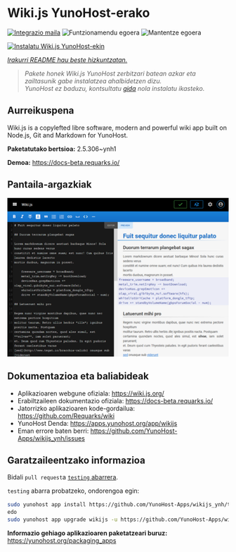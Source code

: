 <!--
Ohart ongi: README hau automatikoki sortu da <https://github.com/YunoHost/apps/tree/master/tools/readme_generator>ri esker
EZ editatu eskuz.
-->

# Wiki.js YunoHost-erako

[![Integrazio maila](https://apps.yunohost.org/badge/integration/wikijs)](https://ci-apps.yunohost.org/ci/apps/wikijs/)
![Funtzionamendu egoera](https://apps.yunohost.org/badge/state/wikijs)
![Mantentze egoera](https://apps.yunohost.org/badge/maintained/wikijs)

[![Instalatu Wiki.js YunoHost-ekin](https://install-app.yunohost.org/install-with-yunohost.svg)](https://install-app.yunohost.org/?app=wikijs)

*[Irakurri README hau beste hizkuntzatan.](./ALL_README.md)*

> *Pakete honek Wiki.js YunoHost zerbitzari batean azkar eta zailtasunik gabe instalatzea ahalbidetzen dizu.*  
> *YunoHost ez baduzu, kontsultatu [gida](https://yunohost.org/install) nola instalatu ikasteko.*

## Aurreikuspena

Wiki.js is a copylefted libre software, modern and powerful wiki app built on Node.js, Git and Markdown for YunoHost.


**Paketatutako bertsioa:** 2.5.306~ynh1

**Demoa:** <https://docs-beta.requarks.io/>

## Pantaila-argazkiak

![Wiki.js(r)en pantaila-argazkia](./doc/screenshots/screenshot.png)

## Dokumentazioa eta baliabideak

- Aplikazioaren webgune ofiziala: <https://wiki.js.org/>
- Erabiltzaileen dokumentazio ofiziala: <https://docs-beta.requarks.io/>
- Jatorrizko aplikazioaren kode-gordailua: <https://github.com/Requarks/wiki>
- YunoHost Denda: <https://apps.yunohost.org/app/wikijs>
- Eman errore baten berri: <https://github.com/YunoHost-Apps/wikijs_ynh/issues>

## Garatzaileentzako informazioa

Bidali `pull request`a [`testing` abarrera](https://github.com/YunoHost-Apps/wikijs_ynh/tree/testing).

`testing` abarra probatzeko, ondorengoa egin:

```bash
sudo yunohost app install https://github.com/YunoHost-Apps/wikijs_ynh/tree/testing --debug
edo
sudo yunohost app upgrade wikijs -u https://github.com/YunoHost-Apps/wikijs_ynh/tree/testing --debug
```

**Informazio gehiago aplikazioaren paketatzeari buruz:** <https://yunohost.org/packaging_apps>
